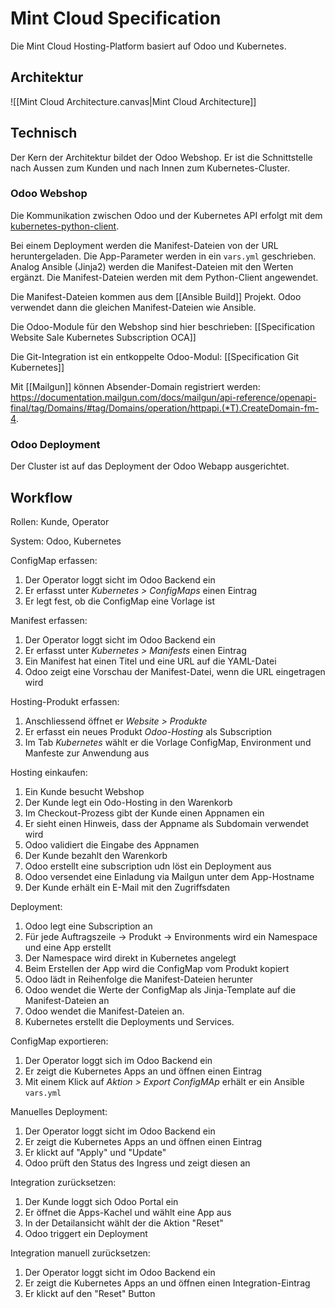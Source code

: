 
# Mint Cloud Specification

Die Mint Cloud Hosting-Platform basiert auf Odoo und Kubernetes.

## Architektur

![[Mint Cloud Architecture.canvas|Mint Cloud Architecture]]

## Technisch

Der Kern der Architektur bildet der Odoo Webshop. Er ist die Schnittstelle nach Aussen zum Kunden und nach Innen zum Kubernetes-Cluster.

### Odoo Webshop

Die Kommunikation zwischen Odoo und der Kubernetes API erfolgt mit dem [kubernetes-python-client](https://kubernetes.readthedocs.io/en/latest/).

Bei einem Deployment werden die Manifest-Dateien von der URL heruntergeladen. Die App-Parameter werden in ein `vars.yml` geschrieben. Analog Ansible (Jinja2) werden die Manifest-Dateien mit den Werten ergänzt. Die Manifest-Dateien werden mit dem Python-Client angewendet.

Die Manifest-Dateien kommen aus dem [[Ansible Build]] Projekt. Odoo verwendet dann die gleichen Manifest-Dateien wie Ansible.

Die Odoo-Module für den Webshop sind hier beschrieben: [[Specification Website Sale Kubernetes Subscription OCA]]

Die Git-Integration ist ein entkoppelte Odoo-Modul: [[Specification Git Kubernetes]]

Mit [[Mailgun]] können Absender-Domain registriert werden: <https://documentation.mailgun.com/docs/mailgun/api-reference/openapi-final/tag/Domains/#tag/Domains/operation/httpapi.(*T).CreateDomain-fm-4>.

### Odoo Deployment

Der Cluster ist auf das Deployment der Odoo Webapp ausgerichtet.

## Workflow

Rollen: Kunde, Operator

System: Odoo, Kubernetes

ConfigMap erfassen:

1. Der Operator loggt sicht im Odoo Backend ein
2. Er erfasst unter *Kubernetes > ConfigMaps* einen Eintrag
3. Er legt fest, ob die ConfigMap eine Vorlage ist

Manifest erfassen:

1. Der Operator loggt sicht im Odoo Backend ein
2. Er erfasst unter *Kubernetes > Manifests* einen Eintrag
3. Ein Manifest hat einen Titel und eine URL auf die YAML-Datei
4. Odoo zeigt eine Vorschau der Manifest-Datei, wenn die URL eingetragen wird

Hosting-Produkt erfassen:

1. Anschliessend öffnet er *Website > Produkte*
2. Er erfasst ein neues Produkt *Odoo-Hosting* als Subscription
3. Im Tab *Kubernetes* wählt er die Vorlage ConfigMap, Environment und Manfeste zur Anwendung aus

Hosting einkaufen:

1. Ein Kunde besucht Webshop
2. Der Kunde legt ein Odo-Hosting in den Warenkorb
3. Im Checkout-Prozess gibt der Kunde einen Appnamen ein
4. Er sieht einen Hinweis, dass der Appname als Subdomain verwendet wird
5. Odoo validiert die Eingabe des Appnamen
6. Der Kunde bezahlt den Warenkorb
7. Odoo erstellt eine subscription udn löst ein Deployment aus
8. Odoo versendet eine Einladung via Mailgun unter dem App-Hostname
9. Der Kunde erhält ein E-Mail mit den Zugriffsdaten

Deployment:

1. Odoo legt eine Subscription an
2. Für jede Auftragszeile -> Produkt -> Environments wird ein Namespace und eine App erstellt
3. Der Namespace wird direkt in Kubernetes angelegt
4. Beim Erstellen der App wird die ConfigMap vom Produkt kopiert
5. Odoo lädt in Reihenfolge die Manifest-Dateien herunter
6. Odoo wendet die Werte der ConfigMap als Jinja-Template auf die Manifest-Dateien an
7. Odoo wendet die Manifest-Dateien an.
8. Kubernetes erstellt die Deployments und Services.

ConfigMap exportieren:

1. Der Operator loggt sich im Odoo Backend ein
2. Er zeigt die Kubernetes Apps an und öffnen einen Eintrag
3. Mit einem Klick auf *Aktion > Export ConfigMAp* erhält er ein Ansible `vars.yml`

Manuelles Deployment:

1. Der Operator loggt sicht im Odoo Backend ein
2. Er zeigt die Kubernetes Apps an und öffnen einen Eintrag
3. Er klickt auf "Apply" und "Update"
4. Odoo prüft den Status des Ingress und zeigt diesen an

Integration zurücksetzen:

1. Der Kunde loggt sich Odoo Portal ein
2. Er öffnet die Apps-Kachel und wählt eine App aus
3. In der Detailansicht wählt der die Aktion "Reset"
4. Odoo triggert ein Deployment

Integration manuell zurücksetzen:

1. Der Operator loggt sicht im Odoo Backend ein
2. Er zeigt die Kubernetes Apps an und öffnen einen Integration-Eintrag
3. Er klickt auf den "Reset" Button